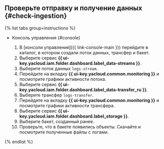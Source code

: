 ## Проверьте отправку и получение данных {#check-ingestion}

{% list tabs group=instructions %}

- Консоль управления {#console}

  1. В [консоли управления]({{ link-console-main }}) перейдите в каталог, в котором создали поток данных, трансфер и бакет.
  1. Выберите сервис **{{ ui-key.yacloud.iam.folder.dashboard.label_data-streams }}**.
  1. Выберите поток данных `logs-stream`.
  1. Перейдите на вкладку **{{ ui-key.yacloud.common.monitoring }}** и посмотрите графики активности потока.
  1. Выберите сервис **{{ ui-key.yacloud.iam.folder.dashboard.label_data-transfer_ru }}**.
  1. Выберите трансфер `logs-transfer`.
  1. Перейдите на вкладку **{{ ui-key.yacloud.common.monitoring }}** и посмотрите графики активности трансфера.
  1. Выберите сервис **{{ ui-key.yacloud.iam.folder.dashboard.label_storage }}**.
  1. Выберите бакет, созданный ранее.
  1. Проверьте, что в бакете появились объекты. Скачайте и посмотрите полученные файлы с логами.

{% endlist %}